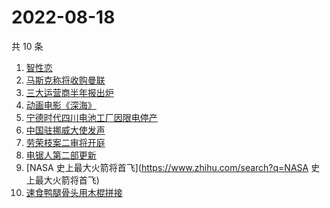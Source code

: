 # 2022-08-18

共 10 条

<!-- BEGIN ZHIHUSEARCH -->
<!-- 最后更新时间 Thu Aug 18 2022 06:07:32 GMT+0800 (China Standard Time) -->
1. [智性恋](https://www.zhihu.com/search?q=智性恋)
1. [马斯克称将收购曼联](https://www.zhihu.com/search?q=马斯克称将收购曼联)
1. [三大运营商半年报出炉](https://www.zhihu.com/search?q=三大运营商半年报出炉)
1. [动画电影《深海》](https://www.zhihu.com/search?q=动画电影《深海》)
1. [宁德时代四川电池工厂因限电停产](https://www.zhihu.com/search?q=宁德时代四川电池工厂因限电停产)
1. [中国驻挪威大使发声](https://www.zhihu.com/search?q=中国驻挪威大使发声)
1. [劳荣枝案二审将开庭](https://www.zhihu.com/search?q=劳荣枝案二审将开庭)
1. [电锯人第二部更新](https://www.zhihu.com/search?q=电锯人第二部更新)
1. [NASA 史上最大火箭将首飞](https://www.zhihu.com/search?q=NASA 史上最大火箭将首飞)
1. [速食鸭腿骨头用木棍拼接](https://www.zhihu.com/search?q=速食鸭腿骨头用木棍拼接)
<!-- END ZHIHUSEARCH -->
